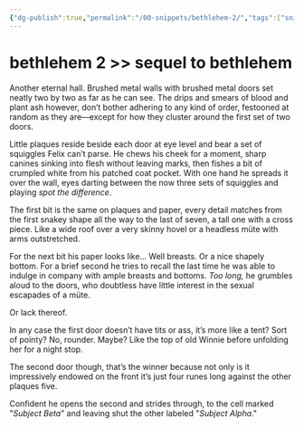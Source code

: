 ```yaml
---
{"dg-publish":true,"permalink":"/00-snippets/bethlehem-2/","tags":["snippet","waifu"],"created":"2024-08-16T11:44:13.000-05:00","updated":"2025-10-27T08:59:27.539-05:00"}
---
```


# bethlehem 2 >> sequel to bethlehem

Another eternal hall. Brushed metal walls with brushed metal doors set neatly two by two as far as he can see. The drips and smears of blood and plant ash however, don’t bother adhering to any kind of order, festooned at random as they are—except for how they cluster around the first set of two doors.

Little plaques reside beside each door at eye level and bear a set of squiggles Felix can’t parse. He chews his cheek for a moment, sharp canines sinking into flesh without leaving marks, then fishes a bit of crumpled white from his patched coat pocket. With one hand he spreads it over the wall, eyes darting between the now three sets of squiggles and playing *spot the difference*. 

The first bit is the same on plaques and paper, every detail matches from the first snakey shape all the way to the last of seven, a tall one with a cross piece. Like a wide roof over a very skinny hovel or a headless müte with arms outstretched.

For the next bit his paper looks like… Well breasts. Or a nice shapely bottom. For a brief second he tries to recall the last time he was able to indulge in company with ample breasts and bottoms. *Too long,* he grumbles aloud to the doors, who doubtless have little interest in the sexual escapades of a müte.

Or lack thereof.

In any case the first door doesn’t have tits or ass, it’s more like a tent? Sort of pointy? No, rounder. Maybe? Like the top of old Winnie before unfolding her for a night stop.

The second door though, that’s the winner because not only is it impressively endowed on the front it’s just four runes long against the other plaques five.

Confident he opens the second and strides through, to the cell marked "*Subject Beta*" and leaving shut the other labeled "*Subject Alpha*."